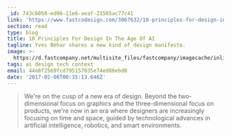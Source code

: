 ```yaml
---
_id: 743c6050-ed96-11e6-aeaf-21565ac77c41
link: 'https://www.fastcodesign.com/3067632/10-principles-for-design-in-the-age-of-ai'
section: read
type: blog
title: 10 Principles For Design In The Age Of AI
tagline: Yves Béhar shares a new kind of design manifesto.
image: >-
  https://d.fastcompany.net/multisite_files/fastcompany/imagecache/inline-large/inline/2017/01/3067632-inline-i-elliq-1-yves-behars-10-principles-for-designing-in-the-age-of-ai.jpg
tags: ai design tech context
email: 44e8f2569fcd795157035e74ed86ebd8
date: '2017-02-08T00:35:13.646Z'
---
```

> We're on the cusp of a new era of design. Beyond the two-dimensional focus on graphics and the three-dimensional focus on products, we're now in an era where designers are increasingly focusing on time and space, guided by technological advances in artificial intelligence, robotics, and smart environments.

